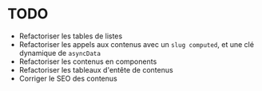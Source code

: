 # TODO

- Refactoriser les tables de listes
- Refactoriser les appels aux contenus avec un `slug computed`, et une clé dynamique de `asyncData`
- Refactoriser les contenus en components
- Refactoriser les tableaux d'entête de contenus
- Corriger le SEO des contenus
